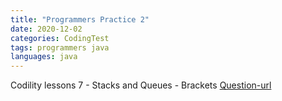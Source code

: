 ```yaml
---
title: "Programmers Practice 2"
date: 2020-12-02
categories: CodingTest
tags: programmers java
languages: java
---
```

Codility lessons 7 - Stacks and Queues - Brackets
[Question-url](https://app.codility.com/programmers/lessons/7-stacks_and_queues/brackets/)


```java

```

